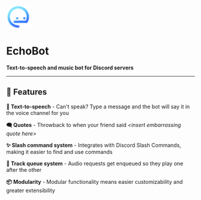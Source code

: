 <!-- Icon: https://github.com/jalenng/EchoBot/raw/main/logo.png -->
<img src="https://github.com/jalenng/EchoBot/raw/main/logo.png" width="64" height="64">

# EchoBot
**Text-to-speech and music bot for Discord servers**
<br/>

---
## 🌟 Features

**💬 Text-to-speech** - Can't speak? Type a message and the bot will say it in the voice channel for you

**🗨️ Quotes** - Throwback to when your friend said *\<insert embarrassing quote here>*

**✨ Slash command system** - Integrates with Discord Slash Commands, making it easier to find and use commands

**📃 Track queue system** - Audio requests get enqueued so they play one after the other

**📦 Modularity** - Modular functionality means easier customizability and greater extensibility
